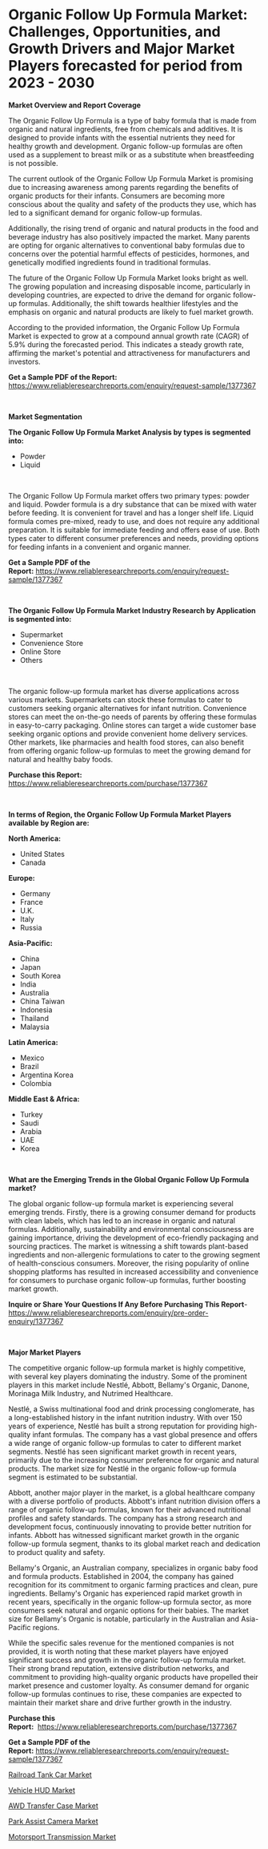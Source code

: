 <p><h1>Organic Follow Up Formula Market: Challenges, Opportunities, and Growth Drivers and Major Market Players forecasted for period from 2023 - 2030</h1></p><p><strong>Market Overview and Report Coverage</strong></p>
<p><p>The Organic Follow Up Formula is a type of baby formula that is made from organic and natural ingredients, free from chemicals and additives. It is designed to provide infants with the essential nutrients they need for healthy growth and development. Organic follow-up formulas are often used as a supplement to breast milk or as a substitute when breastfeeding is not possible.</p><p>The current outlook of the Organic Follow Up Formula Market is promising due to increasing awareness among parents regarding the benefits of organic products for their infants. Consumers are becoming more conscious about the quality and safety of the products they use, which has led to a significant demand for organic follow-up formulas.</p><p>Additionally, the rising trend of organic and natural products in the food and beverage industry has also positively impacted the market. Many parents are opting for organic alternatives to conventional baby formulas due to concerns over the potential harmful effects of pesticides, hormones, and genetically modified ingredients found in traditional formulas.</p><p>The future of the Organic Follow Up Formula Market looks bright as well. The growing population and increasing disposable income, particularly in developing countries, are expected to drive the demand for organic follow-up formulas. Additionally, the shift towards healthier lifestyles and the emphasis on organic and natural products are likely to fuel market growth.</p><p>According to the provided information, the Organic Follow Up Formula Market is expected to grow at a compound annual growth rate (CAGR) of 5.9% during the forecasted period. This indicates a steady growth rate, affirming the market's potential and attractiveness for manufacturers and investors.</p></p>
<p><strong>Get a Sample PDF of the Report:</strong> <a href="https://www.reliableresearchreports.com/enquiry/request-sample/1377367">https://www.reliableresearchreports.com/enquiry/request-sample/1377367</a></p>
<p>&nbsp;</p>
<p><strong>Market Segmentation</strong></p>
<p><strong>The Organic Follow Up Formula Market Analysis by types is segmented into:</strong></p>
<p><ul><li>Powder</li><li>Liquid</li></ul></p>
<p>&nbsp;</p>
<p><p>The Organic Follow Up Formula market offers two primary types: powder and liquid. Powder formula is a dry substance that can be mixed with water before feeding. It is convenient for travel and has a longer shelf life. Liquid formula comes pre-mixed, ready to use, and does not require any additional preparation. It is suitable for immediate feeding and offers ease of use. Both types cater to different consumer preferences and needs, providing options for feeding infants in a convenient and organic manner.</p></p>
<p><strong>Get a Sample PDF of the Report:</strong>&nbsp;<a href="https://www.reliableresearchreports.com/enquiry/request-sample/1377367">https://www.reliableresearchreports.com/enquiry/request-sample/1377367</a></p>
<p>&nbsp;</p>
<p><strong>The Organic Follow Up Formula Market Industry Research by Application is segmented into:</strong></p>
<p><ul><li>Supermarket</li><li>Convenience Store</li><li>Online Store</li><li>Others</li></ul></p>
<p>&nbsp;</p>
<p><p>The organic follow-up formula market has diverse applications across various markets. Supermarkets can stock these formulas to cater to customers seeking organic alternatives for infant nutrition. Convenience stores can meet the on-the-go needs of parents by offering these formulas in easy-to-carry packaging. Online stores can target a wide customer base seeking organic options and provide convenient home delivery services. Other markets, like pharmacies and health food stores, can also benefit from offering organic follow-up formulas to meet the growing demand for natural and healthy baby foods.</p></p>
<p><strong>Purchase this Report:</strong>&nbsp; <a href="https://www.reliableresearchreports.com/purchase/1377367">https://www.reliableresearchreports.com/purchase/1377367</a></p>
<p>&nbsp;</p>
<p><strong>In terms of Region, the Organic Follow Up Formula Market Players available by Region are:</strong></p>
<p>
    <p> <strong> North America: </strong>
        <ul>
            <li>United States</li>
            <li>Canada</li>
        </ul>
        </p> 
    <p> <strong> Europe: </strong>
        <ul>
            <li>Germany</li>
            <li>France</li>
            <li>U.K.</li>
            <li>Italy</li>
            <li>Russia</li>
        </ul>
        </p> 
    <p> <strong> Asia-Pacific: </strong>
        <ul>
            <li>China</li>
            <li>Japan</li>
            <li>South Korea</li>
            <li>India</li>
            <li>Australia</li>
            <li>China Taiwan</li>
            <li>Indonesia</li>
            <li>Thailand</li>
            <li>Malaysia</li>
        </ul>
        </p> 
    <p> <strong> Latin America: </strong>
        <ul>
            <li>Mexico</li>
            <li>Brazil</li>
            <li>Argentina Korea</li>
            <li>Colombia</li>
        </ul>
        </p> 
    <p> <strong> Middle East & Africa: </strong>
        <ul>
            <li>Turkey</li>
            <li>Saudi</li>
            <li>Arabia</li>
            <li>UAE</li>
            <li>Korea</li>
        </ul>
    </p>
    </p>
<p>&nbsp;</p>
<p><strong>What are the Emerging Trends in the Global Organic Follow Up Formula market?</strong></p>
<p><p>The global organic follow-up formula market is experiencing several emerging trends. Firstly, there is a growing consumer demand for products with clean labels, which has led to an increase in organic and natural formulas. Additionally, sustainability and environmental consciousness are gaining importance, driving the development of eco-friendly packaging and sourcing practices. The market is witnessing a shift towards plant-based ingredients and non-allergenic formulations to cater to the growing segment of health-conscious consumers. Moreover, the rising popularity of online shopping platforms has resulted in increased accessibility and convenience for consumers to purchase organic follow-up formulas, further boosting market growth.</p></p>
<p><strong>Inquire or Share Your Questions If Any Before Purchasing This Report</strong>- <a href="https://www.reliableresearchreports.com/enquiry/pre-order-enquiry/1377367">https://www.reliableresearchreports.com/enquiry/pre-order-enquiry/1377367</a></p>
<p>&nbsp;</p>
<p><strong>Major Market Players</strong></p>
<p><p>The competitive organic follow-up formula market is highly competitive, with several key players dominating the industry. Some of the prominent players in this market include Nestlé, Abbott, Bellamy's Organic, Danone, Morinaga Milk Industry, and Nutrimed Healthcare.</p><p>Nestlé, a Swiss multinational food and drink processing conglomerate, has a long-established history in the infant nutrition industry. With over 150 years of experience, Nestlé has built a strong reputation for providing high-quality infant formulas. The company has a vast global presence and offers a wide range of organic follow-up formulas to cater to different market segments. Nestlé has seen significant market growth in recent years, primarily due to the increasing consumer preference for organic and natural products. The market size for Nestlé in the organic follow-up formula segment is estimated to be substantial.</p><p>Abbott, another major player in the market, is a global healthcare company with a diverse portfolio of products. Abbott's infant nutrition division offers a range of organic follow-up formulas, known for their advanced nutritional profiles and safety standards. The company has a strong research and development focus, continuously innovating to provide better nutrition for infants. Abbott has witnessed significant market growth in the organic follow-up formula segment, thanks to its global market reach and dedication to product quality and safety.</p><p>Bellamy's Organic, an Australian company, specializes in organic baby food and formula products. Established in 2004, the company has gained recognition for its commitment to organic farming practices and clean, pure ingredients. Bellamy's Organic has experienced rapid market growth in recent years, specifically in the organic follow-up formula sector, as more consumers seek natural and organic options for their babies. The market size for Bellamy's Organic is notable, particularly in the Australian and Asia-Pacific regions.</p><p>While the specific sales revenue for the mentioned companies is not provided, it is worth noting that these market players have enjoyed significant success and growth in the organic follow-up formula market. Their strong brand reputation, extensive distribution networks, and commitment to providing high-quality organic products have propelled their market presence and customer loyalty. As consumer demand for organic follow-up formulas continues to rise, these companies are expected to maintain their market share and drive further growth in the industry.</p></p>
<p><strong>Purchase this Report:</strong>&nbsp;&nbsp;<a href="https://www.reliableresearchreports.com/purchase/1377367">https://www.reliableresearchreports.com/purchase/1377367</a></p>
<p></p>
<p><strong>Get a Sample PDF of the Report:</strong>&nbsp;<a href="https://www.reliableresearchreports.com/enquiry/request-sample/1377367">https://www.reliableresearchreports.com/enquiry/request-sample/1377367</a></p>
<p><p><a href="https://medium.com/@prakrishnarp23/analyzing-railroad-tank-car-market-global-industry-perspective-and-forecast-2023-to-2030-47046f2045bc">Railroad Tank Car Market</a></p><p><a href="https://medium.com/@mahimohanrp23/vehicle-hud-market-the-key-to-successful-business-strategy-forecast-till-2030-5bfb9f4706cf">Vehicle HUD Market</a></p><p><a href="https://medium.com/@adityalohrp23/awd-transfer-case-market-furnishes-information-on-market-share-market-trends-and-market-growth-cb3c3041871d">AWD Transfer Case Market</a></p><p><a href="https://medium.com/@rameshramurp23/park-assist-camera-market-analysis-and-sze-forecasted-for-period-from-2023-to-2030-9112c9aa6a93">Park Assist Camera Market</a></p><p><a href="https://medium.com/@rajuchacharp23/motorsport-transmission-market-research-report-its-history-and-forecast-2023-to-2030-7e262798d456">Motorsport Transmission Market</a></p></p>